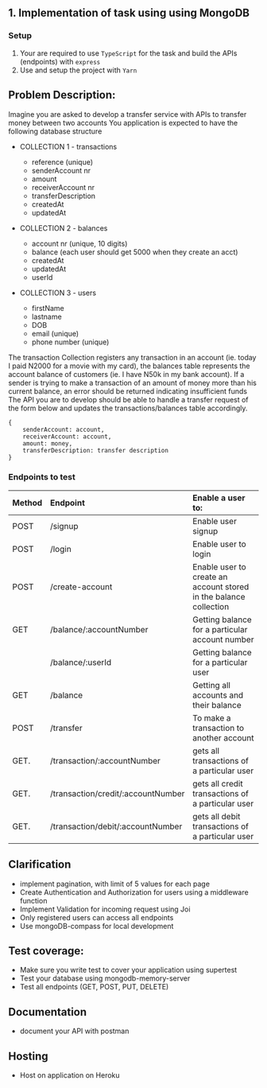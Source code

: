 

## 1. Implementation of task using  using MongoDB

### Setup

1. Your are required to use `TypeScript` for the task and build the APIs (endpoints) with `express`
2. Use and setup the project with `Yarn`

## Problem Description:

Imagine you are asked to develop a transfer service with APIs to transfer money between two accounts
You application is expected to have the following database structure

- COLLECTION 1 - transactions
  - reference (unique)
  - senderAccount nr
  - amount
  - receiverAccount nr
  - transferDescription
  - createdAt
  - updatedAt
  
- COLLECTION 2 - balances

  - account nr (unique, 10 digits)
  - balance (each user should get 5000 when they create an acct)
  - createdAt
  - updatedAt
  - userId

- COLLECTION 3 - users
  - firstName
  - lastname
  - DOB
  - email (unique)
  - phone number (unique)

The transaction Collection registers any transaction in an account (ie. today I paid N2000 for a movie with my card), the balances table represents the account balance of customers (ie. I have N50k in my bank account). If a sender is trying to make a transaction of an amount of money more than his current balance, an error should be returned indicating insufficient funds
The API you are to develop should be able to handle a transfer request of the form below and updates the transactions/balances table accordingly.

```
{
    senderAccount: account,
    receiverAccount: account,
    amount: money,
    transferDescription: transfer description
}
```

### Endpoints to test

| Method | Endpoint                           | Enable a user to:                                            |
| :----- | :--------------------------------- | :----------------------------------------------------------- |
| POST   | /signup                            | Enable user signup |
| POST   | /login                             | Enable user to login |
| POST   | /create-account                    | Enable user to create an account stored in the balance collection |
| GET    | /balance/:accountNumber            | Getting balance for a particular account number              |
|        | /balance/:userId                   | Getting balance for a particular user                        |
| GET    | /balance                           | Getting all accounts and their balance                       |
| POST   | /transfer                          | To make a transaction to another account                     |
| GET.   | /transaction/:accountNumber        | gets all transactions of a particular user                   |
| GET.   | /transaction/credit/:accountNumber | gets all credit transactions of a particular user            |
| GET.   | /transaction/debit/:accountNumber  | gets all debit transactions of a particular user             |

## Clarification
- implement pagination, with limit of 5 values for each page
- Create Authentication and Authorization for users using a middleware function
- Implement Validation for incoming request using Joi
- Only registered users can access all endpoints
- Use mongoDB-compass for local development

## Test coverage:

- Make sure you write test to cover your application using supertest
- Test your database using mongodb-memory-server
- Test all endpoints (GET, POST, PUT, DELETE)

## Documentation
- document your API with postman

## Hosting
- Host on application on Heroku


